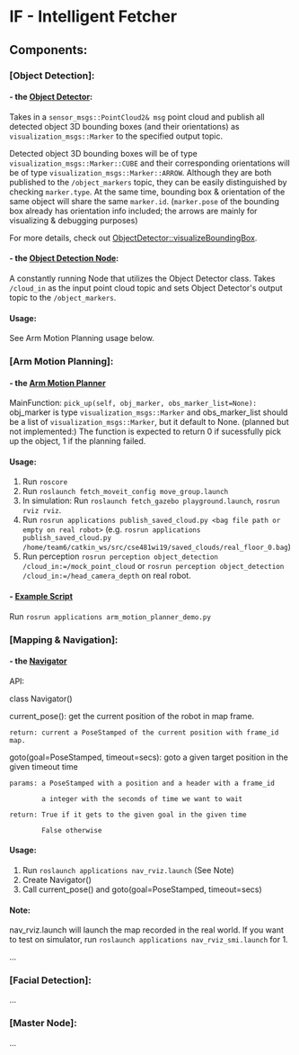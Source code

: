 # IF - Intelligent Fetcher

## Components:

### [Object Detection]:

#### - the [Object Detector](perception/src/object_detector.cpp):
Takes in a `sensor_msgs::PointCloud2& msg` point cloud and publish all detected object 3D bounding boxes (and their orientations) as `visualization_msgs::Marker` to the specified output topic.

Detected object 3D bounding boxes will be of type `visualization_msgs::Marker::CUBE` and their corresponding orientations will be of type `visualization_msgs::Marker::ARROW`. Although they are both published to the `/object_markers` topic, they can be easily distinguished by checking `marker.type`. At the same time, bounding box & orientation of the same object will share the same `marker.id`. (`marker.pose` of the bounding box already has orientation info included; the arrows are mainly for visualizing & debugging purposes)

For more details, check out [ObjectDetector::visualizeBoundingBox](perception/src/object_detector.cpp#L159).

#### - the [Object Detection Node](perception/src/object_detection.cpp):
A constantly running Node that utilizes the Object Detector class.
Takes `/cloud_in` as the input point cloud topic and sets Object Detector's output topic to the `/object_markers`.

#### Usage:
See Arm Motion Planning usage below.


### [Arm Motion Planning]:
#### - the [Arm Motion Planner](robot_api/src/robot_api/arm_motion_planner.py)
MainFunction: `pick_up(self, obj_marker, obs_marker_list=None):` 
obj_marker is type `visualization_msgs::Marker` and obs_marker_list should be a list of `visualization_msgs::Marker`, but it default to None. (planned but not implemented:) The function is expected to return 0 if sucessfully pick up the object, 1 if the planning failed.

#### Usage:
1. Run `roscore`
2. Run `roslaunch fetch_moveit_config move_group.launch`
3. In simulation: Run `roslaunch fetch_gazebo playground.launch`, `rosrun rviz rviz`.
4. Run `rosrun applications publish_saved_cloud.py <bag file path or empty on real robot>` (e.g. `rosrun applications publish_saved_cloud.py /home/team6/catkin_ws/src/cse481wi19/saved_clouds/real_floor_0.bag`)
5. Run perception `rosrun perception object_detection /cloud_in:=/mock_point_cloud` or `rosrun perception object_detection /cloud_in:=/head_camera_depth` on real robot.

#### - [Example Script](applications/scripts/arm_motion_planner_demo.py)
Run `rosrun applications arm_motion_planner_demo.py`

### [Mapping & Navigation]:
#### - the [Navigator](/src/map_annotator/src/map_annotator/navigation.py)
API:

class Navigator()

  current_pose(): get the current position of the robot in map frame.
  
    return: current a PoseStamped of the current position with frame_id map.
    
  goto(goal=PoseStamped, timeout=secs): goto a given target position in the given timeout time
  
    params: a PoseStamped with a position and a header with a frame_id
    
            a integer with the seconds of time we want to wait
            
    return: True if it gets to the given goal in the given time
    
            False otherwise

#### Usage:
1. Run `roslaunch applications nav_rviz.launch` (See Note)
2. Create Navigator()
3. Call current_pose() and goto(goal=PoseStamped, timeout=secs)

#### Note:
nav_rviz.launch will launch the map recorded in the real world.
If you want to test on simulator, run `roslaunch applications nav_rviz_smi.launch` for 1.

...

### [Facial Detection]:
...

### [Master Node]:
...
